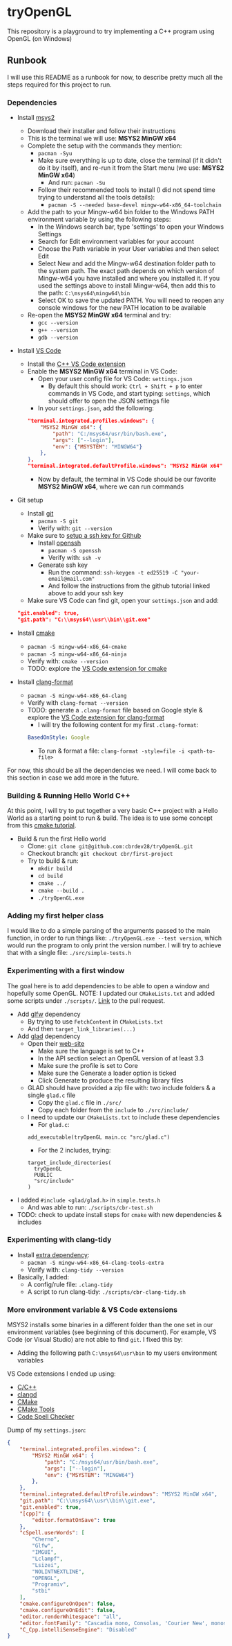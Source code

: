 # tryOpenGL

This repository is a playground to try implementing a C++ program using OpenGL (on Windows)

## Runbook

I will use this README as a runbook for now, to describe pretty much all the steps required for this project to run.

### Dependencies

- Install [msys2](https://www.msys2.org/)
  - Download their installer and follow their instructions
  - This is the terminal we will use: **MSYS2 MinGW x64**
  - Complete the setup with the commands they mention:
    - `pacman -Syu`
    - Make sure everything is up to date, close the terminal (if it didn't do it by itself), and re-run it from the Start menu (we use: **MSYS2 MinGW x64**)
      - And run: `pacman -Su`
    - Follow their recommended tools to install (I did not spend time trying to understand all the tools details):
      - `pacman -S --needed base-devel mingw-w64-x86_64-toolchain`
  - Add the path to your Mingw-w64 bin folder to the Windows PATH environment variable by using the following steps:
    - In the Windows search bar, type 'settings' to open your Windows Settings
    - Search for Edit environment variables for your account
    - Choose the Path variable in your User variables and then select Edit
    - Select New and add the Mingw-w64 destination folder path to the system path. The exact path depends on which version of Mingw-w64 you have installed and where you installed it. If you used the settings above to install Mingw-w64, then add this to the path: `C:\msys64\mingw64\bin`
    - Select OK to save the updated PATH. You will need to reopen any console windows for the new PATH location to be available
  - Re-open the **MSYS2 MinGW x64** terminal and try:
    - `gcc --version`
    - `g++ --version`
    - `gdb --version`

- Install [VS Code](https://code.visualstudio.com/)
  - Install the [C++ VS Code extension](https://marketplace.visualstudio.com/items?itemName=ms-vscode.cpptools)
  - Enable the **MSYS2 MinGW x64** terminal in VS Code:
    - Open your user config file for VS Code: `settings.json`
      - By default this should work: `Ctrl + Shift + p` to enter commands in VS Code, and start typing: `settings`, which should offer to open the JSON settings file
    - In your `settings.json`, add the following:
    ```json
    "terminal.integrated.profiles.windows": {
        "MSYS2 MinGW x64": {
            "path": "C:/msys64/usr/bin/bash.exe",
            "args": ["--login"],
            "env": {"MSYSTEM": "MINGW64"}
        },
    },
    "terminal.integrated.defaultProfile.windows": "MSYS2 MinGW x64"
    ```
    - Now by default, the terminal in VS Code should be our favorite **MSYS2 MinGW x64**, where we can run commands

- Git setup
  - Install [git](https://packages.msys2.org/package/git)
    - `pacman -S git`
    - Verify with: `git --version`
  - Make sure to [setup a ssh key for Github](https://docs.github.com/en/authentication/connecting-to-github-with-ssh/adding-a-new-ssh-key-to-your-github-account)
    - Install [openssh](https://packages.msys2.org/package/openssh)
      - `pacman -S openssh`
      - Verify with: `ssh -v`
    - Generate ssh key
      - Run the command: `ssh-keygen -t ed25519 -C "your-email@mail.com"`
      - And follow the instructions from the github tutorial linked above to add your ssh key
  - Make sure VS Code can find git, open your `settings.json` and add:
  ```json
  "git.enabled": true,
  "git.path": "C:\\msys64\\usr\\bin\\git.exe"
  ```

- Install [cmake](https://www.msys2.org/docs/cmake/)
  - `pacman -S mingw-w64-x86_64-cmake`
  - `pacman -S mingw-w64-x86_64-ninja`
  - Verify with: `cmake --version`
  - TODO: explore the [VS Code extension for cmake](https://marketplace.visualstudio.com/items?itemName=ms-vscode.cmake-tools)

- Install [clang-format](https://packages.msys2.org/package/mingw-w64-x86_64-clang)
  - `pacman -S mingw-w64-x86_64-clang`
  - Verify with `clang-format --version`
  - TODO: generate a `.clang-format` file based on Google style & explore the [VS Code extension for clang-format](https://marketplace.visualstudio.com/items?itemName=xaver.clang-format)
    - I will try the following content for my first `.clang-format`:
    ```YAML
    BasedOnStyle: Google
    ```
    - To run & format a file: `clang-format -style=file -i <path-to-file>`

For now, this should be all the dependencies we need. I will come back to this section in case we add more in the future.

### Building & Running Hello World C++

At this point, I will try to put together a very basic C++ project with a Hello World as a starting point to run & build. The idea is to use some concept from this [cmake tutorial](https://cmake.org/cmake/help/latest/guide/tutorial/index.html).

- Build & run the first Hello world
  - Clone: `git clone git@github.com:cbrdev28/tryOpenGL.git`
  - Checkout branch: `git checkout cbr/first-project`
  - Try to build & run:
    - `mkdir build`
    - `cd build`
    - `cmake ../`
    - `cmake --build .`
    - `./tryOpenGL.exe`

### Adding my first helper class

I would like to do a simple parsing of the arguments passed to the main function, in order to run things like: `./tryOpenGL.exe --test version`, which would run the program to only print the version number.
I will try to achieve that with a single file: `./src/simple-tests.h`

### Experimenting with a first window

The goal here is to add dependencies to be able to open a window and hopefully some OpenGL.
NOTE: I updated our `CMakeLists.txt` and added some scripts under `./scripts/`. [Link](https://github.com/cbrdev28/tryOpenGL/pull/2) to the pull request.

- Add [glfw](https://github.com/glfw/glfw) dependency
  - By trying to use `FetchContent` in `CMakeLists.txt`
  - And then `target_link_libraries(...)`
- Add [glad](https://glad.dav1d.de/) dependency
  - Open their [web-site](https://glad.dav1d.de/)
    - Make sure the language is set to C++
    - In the API section select an OpenGL version of at least 3.3
    - Make sure the profile is set to Core
    - Make sure the Generate a loader option is ticked
    - Click Generate to produce the resulting library files
  - GLAD should have provided a zip file with: two include folders & a single `glad.c` file
    - Copy the `glad.c` file in `./src/`
    - Copy each folder from the `include` to `./src/include/`
  - I need to update our `CMakeLists.txt` to include these dependencies
    - For `glad.c`:
    ```
    add_executable(tryOpenGL main.cc "src/glad.c")
    ```
    - For the 2 includes, trying:
    ```
    target_include_directories(
      tryOpenGL
      PUBLIC
      "src/include"
    )
    ```
- I added `#include <glad/glad.h>` in `simple.tests.h`
  - And was able to run: `./scripts/cbr-test.sh`
- TODO: check to update install steps for `cmake` with new dependencies & includes

### Experimenting with clang-tidy

- Install [extra dependency](https://packages.msys2.org/package/mingw-w64-x86_64-clang-tools-extra):
  - `pacman -S mingw-w64-x86_64-clang-tools-extra`
  - Verify with: `clang-tidy --version`
- Basically, I added:
  - A config/rule file: `.clang-tidy`
  - A script to run clang-tidy: `./scripts/cbr-clang-tidy.sh`

### More environment variable & VS Code extensions

MSYS2 installs some binaries in a different folder than the one set in our environment variables (see beginning of this document).
For example, VS Code (or Visual Studio) are not able to find `git`. I fixed this by:
- Adding the following path `C:\msys64\usr\bin` to my users environment variables

VS Code extensions I ended up using:
- [C/C++](https://marketplace.visualstudio.com/items?itemName=ms-vscode.cpptools)
- [clangd](https://marketplace.visualstudio.com/items?itemName=llvm-vs-code-extensions.vscode-clangd)
- [CMake](https://marketplace.visualstudio.com/items?itemName=twxs.cmake)
- [CMake Tools](https://marketplace.visualstudio.com/items?itemName=ms-vscode.cmake-tools)
- [Code Spell Checker](https://marketplace.visualstudio.com/items?itemName=streetsidesoftware.code-spell-checker)

Dump of my `settings.json`:
```json
{
    "terminal.integrated.profiles.windows": {
        "MSYS2 MinGW x64": {
            "path": "C:/msys64/usr/bin/bash.exe",
            "args": ["--login"],
            "env": {"MSYSTEM": "MINGW64"}
        },
    },
    "terminal.integrated.defaultProfile.windows": "MSYS2 MinGW x64",
    "git.path": "C:\\msys64\\usr\\bin\\git.exe",
    "git.enabled": true,
    "[cpp]": {
        "editor.formatOnSave": true
    },
    "cSpell.userWords": [
        "Cherno",
        "Glfw",
        "IMGUI",
        "Lclampf",
        "Lsizei",
        "NOLINTNEXTLINE",
        "OPENGL",
        "Programiv",
        "stbi"
    ],
    "cmake.configureOnOpen": false,
    "cmake.configureOnEdit": false,
    "editor.renderWhitespace": "all",
    "editor.fontFamily": "Cascadia mono, Consolas, 'Courier New', monospace",
    "C_Cpp.intelliSenseEngine": "Disabled"
}

```
